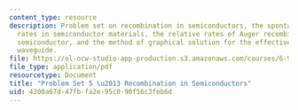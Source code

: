```yaml
---
content_type: resource
description: Problem set on recombination in semiconductors, the spontaneous emission
  rates in semiconductor materials, the relative rates of Auger recombination in a
  semiconductor, and the method of graphical solution for the effective index of a
  waveguide.
file: https://ol-ocw-studio-app-production.s3.amazonaws.com/courses/6-977-semiconductor-optoelectronics-theory-and-design-fall-2002/4200a67d47fbfa2e95c090f56c3feb6d_ps5.pdf
file_type: application/pdf
resourcetype: Document
title: "Problem Set 5 \u2013 Recombination in Semiconductors"
uid: 4200a67d-47fb-fa2e-95c0-90f56c3feb6d
---
```

